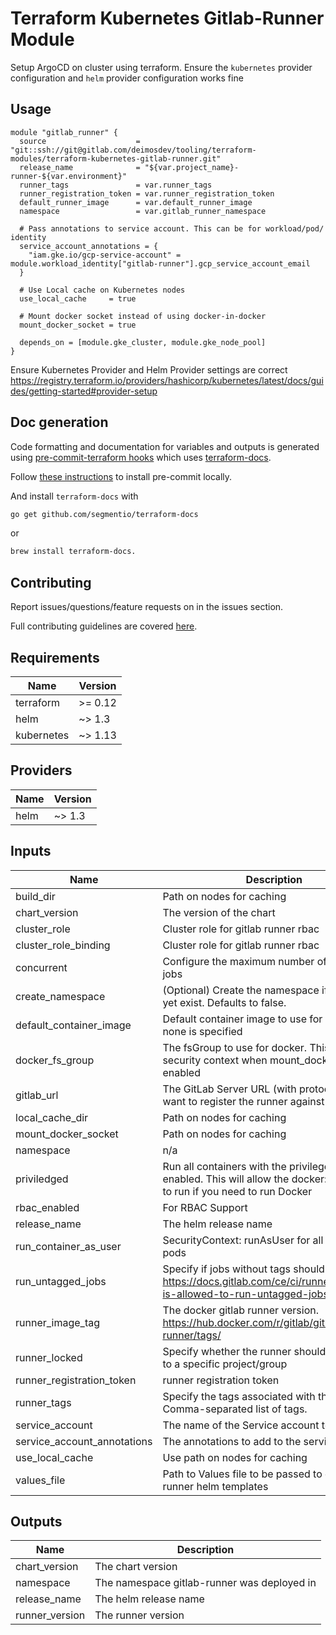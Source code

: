 # Terraform Kubernetes Gitlab-Runner Module
Setup ArgoCD on cluster using terraform. Ensure the `kubernetes` provider configuration and `helm` provider configuration works fine

## Usage

```hcl
module "gitlab_runner" {
  source                    = "git::ssh://git@gitlab.com/deimosdev/tooling/terraform-modules/terraform-kubernetes-gitlab-runner.git"
  release_name              = "${var.project_name}-runner-${var.environment}"
  runner_tags               = var.runner_tags
  runner_registration_token = var.runner_registration_token
  default_runner_image      = var.default_runner_image
  namespace                 = var.gitlab_runner_namespace

  # Pass annotations to service account. This can be for workload/pod/ identity
  service_account_annotations = {
    "iam.gke.io/gcp-service-account" = module.workload_identity["gitlab-runner"].gcp_service_account_email
  }

  # Use Local cache on Kubernetes nodes
  use_local_cache     = true

  # Mount docker socket instead of using docker-in-docker
  mount_docker_socket = true

  depends_on = [module.gke_cluster, module.gke_node_pool]
}
```

Ensure Kubernetes Provider and Helm Provider settings are correct https://registry.terraform.io/providers/hashicorp/kubernetes/latest/docs/guides/getting-started#provider-setup

## Doc generation

Code formatting and documentation for variables and outputs is generated using [pre-commit-terraform hooks](https://github.com/antonbabenko/pre-commit-terraform) which uses [terraform-docs](https://github.com/segmentio/terraform-docs).

Follow [these instructions](https://github.com/antonbabenko/pre-commit-terraform#how-to-install) to install pre-commit locally.

And install `terraform-docs` with
```bash
go get github.com/segmentio/terraform-docs
```
or
```bash
brew install terraform-docs.
```

## Contributing

Report issues/questions/feature requests on in the issues section.

Full contributing guidelines are covered [here](CONTRIBUTING.md).

<!-- BEGINNING OF PRE-COMMIT-TERRAFORM DOCS HOOK -->
## Requirements

| Name | Version |
|------|---------|
| terraform | >= 0.12 |
| helm | ~> 1.3 |
| kubernetes | ~> 1.13 |

## Providers

| Name | Version |
|------|---------|
| helm | ~> 1.3 |

## Inputs

| Name | Description | Type | Default | Required |
|------|-------------|------|---------|:--------:|
| build\_dir | Path on nodes for caching | `string` | `null` | no |
| chart\_version | The version of the chart | `string` | `"0.28.0-rc1"` | no |
| cluster\_role | Cluster role for gitlab runner rbac | `string` | `"gitlab-runner-admin"` | no |
| cluster\_role\_binding | Cluster role for gitlab runner rbac | `string` | `"gitlab-runner-admin"` | no |
| concurrent | Configure the maximum number of concurrent jobs | `number` | `10` | no |
| create\_namespace | (Optional) Create the namespace if it does not yet exist. Defaults to false. | `bool` | `true` | no |
| default\_container\_image | Default container image to use for builds when none is specified | `string` | `"ubuntu:18.04"` | no |
| docker\_fs\_group | The fsGroup to use for docker. This is added to security context when mount\_docker\_socket is enabled | `number` | `412` | no |
| gitlab\_url | The GitLab Server URL (with protocol) that want to register the runner against | `string` | `"https://gitlab.com/"` | no |
| local\_cache\_dir | Path on nodes for caching | `string` | `"/tmp/gitlab/cache"` | no |
| mount\_docker\_socket | Path on nodes for caching | `bool` | `false` | no |
| namespace | n/a | `string` | `"gitlab-runner"` | no |
| priviledged | Run all containers with the privileged flag enabled. This will allow the docker:dind image to run if you need to run Docker | `bool` | `false` | no |
| rbac\_enabled | For RBAC Support | `bool` | `true` | no |
| release\_name | The helm release name | `string` | `"gitlab-runner"` | no |
| run\_container\_as\_user | SecurityContext: runAsUser for all running job pods | `string` | `null` | no |
| run\_untagged\_jobs | Specify if jobs without tags should be run. https://docs.gitlab.com/ce/ci/runners/#runner-is-allowed-to-run-untagged-jobs | `bool` | `false` | no |
| runner\_image\_tag | The docker gitlab runner version. https://hub.docker.com/r/gitlab/gitlab-runner/tags/ | `string` | `"alpine-v13.11.0-rc1"` | no |
| runner\_locked | Specify whether the runner should be locked to a specific project/group | `string` | `true` | no |
| runner\_registration\_token | runner registration token | `string` | n/a | yes |
| runner\_tags | Specify the tags associated with the runner. Comma-separated list of tags. | `string` | n/a | yes |
| service\_account | The name of the Service account to create | `string` | `"gitlab-runner"` | no |
| service\_account\_annotations | The annotations to add to the service account | `map` | `{}` | no |
| use\_local\_cache | Use path on nodes for caching | `bool` | `false` | no |
| values\_file | Path to Values file to be passed to gitlab-runner helm templates | `any` | `null` | no |

## Outputs

| Name | Description |
|------|-------------|
| chart\_version | The chart version |
| namespace | The namespace gitlab-runner was deployed in |
| release\_name | The helm release name |
| runner\_version | The runner version |

<!-- END OF PRE-COMMIT-TERRAFORM DOCS HOOK -->
